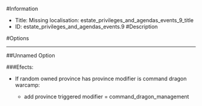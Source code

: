 #Information
 - Title: Missing localisation: estate_privileges_and_agendas_events_9_title
 - ID: estate_privileges_and_agendas_events.9
#Description

#Options

___
##Unnamed Option

###Efects:<ul><li>If random owned province has province modifier is command dragon warcamp:</li><ul><li>add province triggered modifier = command_dragon_management</li></ul></ul>
